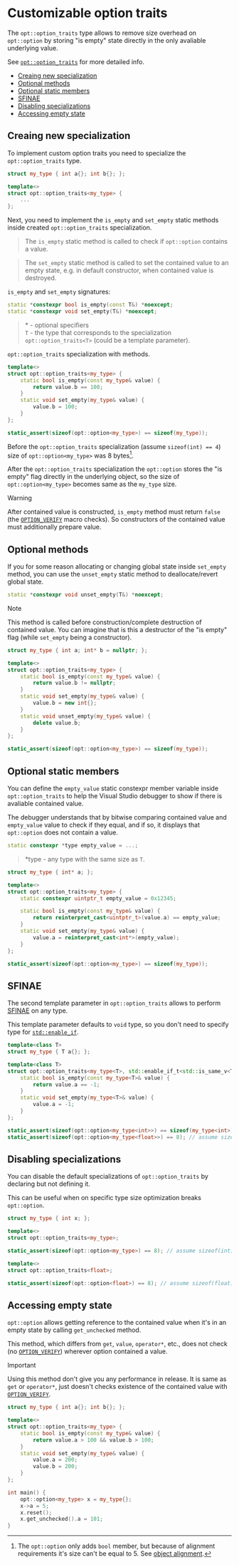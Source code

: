
# Customizable option traits

The `opt::option_traits` type allows to remove size overhead on `opt::option` by 
storing "is empty" state directly in the only avaliable underlying value.

See [`opt::option_traits`][option-traits] for more detailed info.

- [Creaing new specialization](#creaing-new-specialization)
- [Optional methods](#optional-methods)
- [Optional static members](#optional-static-members)
- [SFINAE](#sfinae)
- [Disabling specializations](#disabling-specializations)
- [Accessing empty state](#accessing-empty-state)

## Creaing new specialization

To implement custom option traits you need to specialize the `opt::option_traits` type.
```cpp
struct my_type { int a{}; int b{}; };

template<>
struct opt::option_traits<my_type> {
    ...
};
```
Next, you need to implement the `is_empty` and `set_empty` static methods inside created `opt::option_traits` specialization.

> The `is_empty` static method is called to check if `opt::option` contains a value.

> The `set_empty` static method is called to set the contained value to an empty state, e.g. in default constructor, when contained value is destroyed.

`is_empty` and `set_empty` signatures:
```cpp
static *constexpr bool is_empty(const T&) *noexcept;
static *constexpr void set_empty(T&) *noexcept;
```
> \* - optional specifiers \
`T` - the type that corresponds to the specialization `opt::option_traits<T>` (could be a template parameter).

`opt::option_traits` specialization with methods.
```cpp
template<>
struct opt::option_traits<my_type> {
    static bool is_empty(const my_type& value) {
        return value.b == 100;
    }
    static void set_empty(my_type& value) {
        value.b = 100;
    }
};

static_assert(sizeof(opt::option<my_type>) == sizeof(my_type));
```

Before the `opt::option_traits` specialization (assume `sizeof(int) == 4`) size of `opt::option<my_type>` was 8 bytes[^1].

After the `opt::option_traits` specialization the `opt::option` stores the "is empty" flag directly in the underlying object, so the size of `opt::option<my_type>` becomes same as the `my_type` size.
> [!WARNING]
> After contained value is constructed, `is_empty` method must 
return `false` (the [`OPTION_VERIFY`][option-verify] macro checks).
So constructors of the contained value must additionally prepare value.

## Optional methods

If you for some reason allocating or changing global state inside `set_empty` method, you can use the `unset_empty` static method to deallocate/revert global state.
```cpp
static *constexpr void unset_empty(T&) *noexcept;
```
> [!NOTE]
> This method is called before construction/complete destruction of contained value.
> You can imagine that is this a destructor of the "is empty" flag (while `set_empty` being a constructor).

```cpp
struct my_type { int a; int* b = nullptr; };

template<>
struct opt::option_traits<my_type> {
    static bool is_empty(const my_type& value) {
        return value.b != nullptr;
    }
    static void set_empty(my_type& value) {
        value.b = new int{};
    }
    static void unset_empty(my_type& value) {
        delete value.b;
    }
};

static_assert(sizeof(opt::option<my_type>) == sizeof(my_type));
```

## Optional static members

You can define the `empty_value` static constexpr member variable inside `opt::option_traits` to help the Visual Studio debugger to show if there is avaliable contained value.

The debugger understands that by bitwise comparing contained value and `empty_value` value to check if they equal, and if so, it displays that `opt::option` does not contain a value.

```cpp
static constexpr *type empty_value = ...;
```
> \*type - any type with the same size as `T`.

```cpp
struct my_type { int* a; };

template<>
struct opt::option_traits<my_type> {
    static constexpr uintptr_t empty_value = 0x12345;

    static bool is_empty(const my_type& value) {
        return reinterpret_cast<uintptr_t>(value.a) == empty_value;
    }
    static void set_empty(my_type& value) {
        value.a = reinterpret_cast<int*>(empty_value);
    }
};

static_assert(sizeof(opt::option<my_type>) == sizeof(my_type));
```

## SFINAE

The second template parameter in `opt::option_traits` allows to perform [SFINAE][sfinae] on any type.

This template parameter defaults to `void` type, so you don't need to specify type for [`std::enable_if`][enable-if].

```cpp
template<class T>
struct my_type { T a{}; };

template<class T>
struct opt::option_traits<my_type<T>, std::enable_if_t<std::is_same_v<T, int>>> {
    static bool is_empty(const my_type<T>& value) {
        return value.a == -1;
    }
    static void set_empty(my_type<T>& value) {
        value.a = -1;
    }
};

static_assert(sizeof(opt::option<my_type<int>>) == sizeof(my_type<int>));
static_assert(sizeof(opt::option<my_type<float>>) == 8); // assume sizeof(float) == 4
```

## Disabling specializations

You can disable the default specializations of `opt::option_traits` by declaring but not defining it.

This can be useful when on specific type size optimization breaks `opt::option`.

```cpp
struct my_type { int x; };

template<>
struct opt::option_traits<my_type>;

static_assert(sizeof(opt::option<my_type>) == 8); // assume sizeof(int) == 4

template<>
struct opt::option_traits<float>;

static_assert(sizeof(opt::option<float>) == 8); // assume sizeof(float) == 4
```

## Accessing empty state

`opt::option` allows getting reference to the contained value when it's in an empty state by calling `get_unchecked` method.

This method, which differs from `get`, `value`, `operator*`, etc., does not check (no [`OPTION_VERIFY`][option-verify]) wherever option contained a value.

> [!IMPORTANT]
> Using this method don't give you any performance in release. It is same as `get` or `operator*`, just doesn't checks existence of the contained value with [`OPTION_VERIFY`][option-verify].

```cpp
struct my_type { int a{}; int b{}; };

template<>
struct opt::option_traits<my_type> {
    static bool is_empty(const my_type& value) {
        return value.a > 100 && value.b > 100;
    }
    static void set_empty(my_type& value) {
        value.a = 200;
        value.b = 200;
    }
};

int main() {
    opt::option<my_type> x = my_type{};
    x->a = 5;
    x.reset();
    x.get_unchecked().a = 101;
}
```

[^1]: The `opt::option` only adds `bool` member, but because of alignment requirements it's size can't be equal to 5. See [object alignment][object-alignment].

[enable-if]: https://en.cppreference.com/w/cpp/types/enable_if
[sfinae]: https://en.cppreference.com/w/cpp/language/sfinae
[option-verify]: ./macros.md#option_verify
[option-traits]: ./reference.md#option_traits
[object-alignment]: https://en.cppreference.com/w/c/language/object#Alignment

